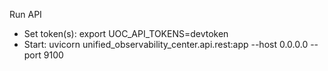 Run API

- Set token(s): export UOC_API_TOKENS=devtoken
- Start: uvicorn unified_observability_center.api.rest:app --host 0.0.0.0 --port 9100